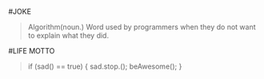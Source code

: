 #JOKE
> Algorithm(noun.)
> Word used by programmers when they do not want to explain what they did.

#LIFE MOTTO
> if (sad() == true) {
>     sad.stop.();
>     beAwesome();
>}